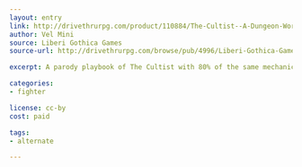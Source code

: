 ```yaml
---
layout: entry
link: http://drivethrurpg.com/product/110884/The-Cultist--A-Dungeon-World-Playbook
author: Vel Mini
source: Liberi Gothica Games
source-url: http://drivethrurpg.com/browse/pub/4996/Liberi-Gothica-Games

excerpt: A parody playbook of The Cultist with 80% of the same mechanics, but an entirely different feel and fiction behind it. The True Friend recruits friends to help him out and make him The Real Hero.

categories:
- fighter

license: cc-by
cost: paid

tags:
- alternate

---
```

